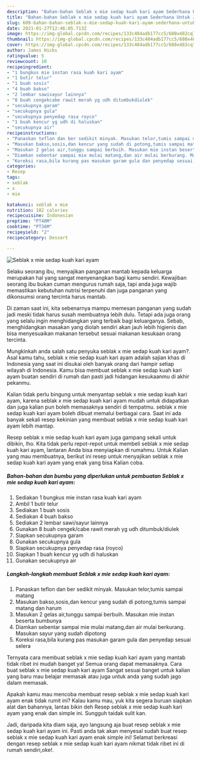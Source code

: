 ```yaml
---
description: "Bahan-bahan Seblak x mie sedap kuah kari ayam Sederhana Untuk Jualan"
title: "Bahan-bahan Seblak x mie sedap kuah kari ayam Sederhana Untuk Jualan"
slug: 609-bahan-bahan-seblak-x-mie-sedap-kuah-kari-ayam-sederhana-untuk-jualan
date: 2021-01-27T12:46:05.713Z
image: https://img-global.cpcdn.com/recipes/133c484adb177cc5/680x482cq70/seblak-x-mie-sedap-kuah-kari-ayam-foto-resep-utama.jpg
thumbnail: https://img-global.cpcdn.com/recipes/133c484adb177cc5/680x482cq70/seblak-x-mie-sedap-kuah-kari-ayam-foto-resep-utama.jpg
cover: https://img-global.cpcdn.com/recipes/133c484adb177cc5/680x482cq70/seblak-x-mie-sedap-kuah-kari-ayam-foto-resep-utama.jpg
author: James Hicks
ratingvalue: 5
reviewcount: 10
recipeingredient:
- "1 bungkus mie instan rasa kuah kari ayam"
- "1 butir telur"
- "1 buah sosis"
- "4 buah bakso"
- "2 lembar sawisayur lainnya"
- "8 buah cengekcabe rawit merah yg udh ditumbukdiulek"
- "secukupnya garam"
- "secukupnya gula"
- "secukupnya penyedap rasa royco"
- "1 buah kencur yg udh di haluskan"
- "secukupnya air"
recipeinstructions:
- "Panaskan teflon dan ber sedikit minyak. Masukan telor,tumis sampai matang"
- "Masukan bakso,sosis,dan kencur yang sudah di potong,tumis sampai matang dan harum"
- "Masukan 2 gelas air,tunggu sampai berbuih. Masukan mie instan beserta bumbunya"
- "Diamkan sebentar sampai mie mulai matang,dan air mulai berkurang. Masukan sayur yang sudah dipotong"
- "Koreksi rasa,bila kurang pas masukan garam gula dan penyedap sesuai selera"
categories:
- Resep
tags:
- seblak
- x
- mie

katakunci: seblak x mie 
nutrition: 102 calories
recipecuisine: Indonesian
preptime: "PT40M"
cooktime: "PT36M"
recipeyield: "2"
recipecategory: Dessert

---
```



![Seblak x mie sedap kuah kari ayam](https://img-global.cpcdn.com/recipes/133c484adb177cc5/680x482cq70/seblak-x-mie-sedap-kuah-kari-ayam-foto-resep-utama.jpg)

Selaku seorang ibu, menyajikan panganan mantab kepada keluarga merupakan hal yang sangat menyenangkan bagi kamu sendiri. Kewajiban seorang ibu bukan cuman mengurus rumah saja, tapi anda juga wajib memastikan kebutuhan nutrisi terpenuhi dan juga panganan yang dikonsumsi orang tercinta harus mantab.

Di zaman  saat ini, kita sebenarnya mampu memesan panganan yang sudah jadi meski tidak harus susah membuatnya lebih dulu. Tetapi ada juga orang yang selalu ingin menghidangkan yang terbaik bagi keluarganya. Sebab, menghidangkan masakan yang diolah sendiri akan jauh lebih higienis dan bisa menyesuaikan makanan tersebut sesuai makanan kesukaan orang tercinta. 



Mungkinkah anda salah satu penyuka seblak x mie sedap kuah kari ayam?. Asal kamu tahu, seblak x mie sedap kuah kari ayam adalah sajian khas di Indonesia yang saat ini disukai oleh banyak orang dari hampir setiap wilayah di Indonesia. Kamu bisa membuat seblak x mie sedap kuah kari ayam buatan sendiri di rumah dan pasti jadi hidangan kesukaanmu di akhir pekanmu.

Kalian tidak perlu bingung untuk menyantap seblak x mie sedap kuah kari ayam, karena seblak x mie sedap kuah kari ayam mudah untuk didapatkan dan juga kalian pun boleh memasaknya sendiri di tempatmu. seblak x mie sedap kuah kari ayam boleh dibuat memalui berbagai cara. Saat ini ada banyak sekali resep kekinian yang membuat seblak x mie sedap kuah kari ayam lebih mantap.

Resep seblak x mie sedap kuah kari ayam juga gampang sekali untuk dibikin, lho. Kita tidak perlu repot-repot untuk membeli seblak x mie sedap kuah kari ayam, lantaran Anda bisa menyiapkan di rumahmu. Untuk Kalian yang mau membuatnya, berikut ini resep untuk menyajikan seblak x mie sedap kuah kari ayam yang enak yang bisa Kalian coba.

<!--inarticleads1-->

##### Bahan-bahan dan bumbu yang diperlukan untuk pembuatan Seblak x mie sedap kuah kari ayam:

1. Sediakan 1 bungkus mie instan rasa kuah kari ayam
1. Ambil 1 butir telur
1. Sediakan 1 buah sosis
1. Sediakan 4 buah bakso
1. Sediakan 2 lembar sawi/sayur lainnya
1. Gunakan 8 buah cengek/cabe rawit merah yg udh ditumbuk/diulek
1. Siapkan secukupnya garam
1. Gunakan secukupnya gula
1. Siapkan secukupnya penyedap rasa (royco)
1. Siapkan 1 buah kencur yg udh di haluskan
1. Gunakan secukupnya air




<!--inarticleads2-->

##### Langkah-langkah membuat Seblak x mie sedap kuah kari ayam:

1. Panaskan teflon dan ber sedikit minyak. Masukan telor,tumis sampai matang
1. Masukan bakso,sosis,dan kencur yang sudah di potong,tumis sampai matang dan harum
1. Masukan 2 gelas air,tunggu sampai berbuih. Masukan mie instan beserta bumbunya
1. Diamkan sebentar sampai mie mulai matang,dan air mulai berkurang. Masukan sayur yang sudah dipotong
1. Koreksi rasa,bila kurang pas masukan garam gula dan penyedap sesuai selera




Ternyata cara membuat seblak x mie sedap kuah kari ayam yang mantab tidak ribet ini mudah banget ya! Semua orang dapat memasaknya. Cara buat seblak x mie sedap kuah kari ayam Sangat sesuai banget untuk kalian yang baru mau belajar memasak atau juga untuk anda yang sudah jago dalam memasak.

Apakah kamu mau mencoba membuat resep seblak x mie sedap kuah kari ayam enak tidak rumit ini? Kalau kamu mau, yuk kita segera buruan siapkan alat dan bahannya, lantas bikin deh Resep seblak x mie sedap kuah kari ayam yang enak dan simple ini. Sungguh taidak sulit kan. 

Jadi, daripada kita diam saja, ayo langsung aja buat resep seblak x mie sedap kuah kari ayam ini. Pasti anda tak akan menyesal sudah buat resep seblak x mie sedap kuah kari ayam enak simple ini! Selamat berkreasi dengan resep seblak x mie sedap kuah kari ayam nikmat tidak ribet ini di rumah sendiri,oke!.

